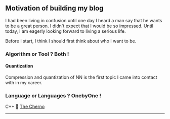 ## Motivation of building my blog

I had been living in confusion until one day I heard a man say that he wants to be a great person. I didn't expect that I would be so impressed. Until today, I am eagerly looking forward to living a serious life.

Before I start, I think I should first think about who I want to be.

### Algorithm or Tool ? Both !

#### Quantization

Compression and quantization of NN is the first topic I came into contact with in my career.

### Language or Languages ? OnebyOne !

C++ :smiling_face_with_three_hearts: [The Cherno](https://www.youtube.com/@TheCherno)

---
